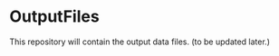 <h1 align = "left"> OutputFiles </h1>
This repository will contain the output data files. (to be updated later.)
